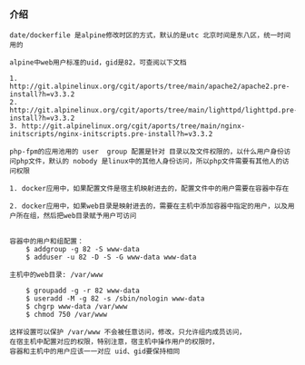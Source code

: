 ### 介绍
    
    date/dockerfile 是alpine修改时区的方式，默认的是utc 北京时间是东八区，统一时间用的
     
    alpine中web用户标准的uid，gid是82，可查阅以下文档
    
    1. http://git.alpinelinux.org/cgit/aports/tree/main/apache2/apache2.pre-install?h=v3.3.2
    2. http://git.alpinelinux.org/cgit/aports/tree/main/lighttpd/lighttpd.pre-install?h=v3.3.2
    3. http://git.alpinelinux.org/cgit/aports/tree/main/nginx-initscripts/nginx-initscripts.pre-install?h=v3.3.2
      
    php-fpm的应用池用的 user  group 配置是针对 目录以及文件权限的，以什么用户身份访问php文件，默认的 nobody 是linux中的其他人身份访问，所以php文件需要有其他人的访问权限
     
    1. docker应用中，如果配置文件是宿主机映射进去的，配置文件中的用户需要在容器中存在
     
    2. docker应用中，如果web目录是映射进去的，需要在主机中添加容器中指定的用户，以及用户所在组，然后把web目录赋予用户可访问
    
     
    容器中的用户和组配置：
        $ addgroup -g 82 -S www-data 
        $ adduser -u 82 -D -S -G www-data www-data
        
    主机中的web目录: /var/www
    
        $ groupadd -g -r 82 www-data
        $ useradd -M -g 82 -s /sbin/nologin www-data
        $ chgrp www-data /var/www
        $ chmod 750 /var/www
        
    这样设置可以保护 /var/www 不会被任意访问，修改，只允许组内成员访问，
    在宿主机中配置对应的权限，特别注意，宿主机中操作用户的权限时，
    容器和主机中的用户应该一一对应 uid、gid要保持相同
    
    